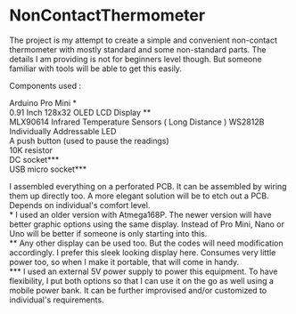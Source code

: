 # NonContactThermometer
The project is my attempt to create a simple and convenient non-contact thermometer with mostly standard and some non-standard parts.
The details I am providing is not for beginners level though. But someone familiar with tools will be able to get this easily. 

Components used :

Arduino Pro Mini *  
0.91 Inch 128x32 OLED LCD Display **  
MLX90614 Infrared Temperature Sensors ( Long Distance ) 
WS2812B Individually Addressable LED  
A push button (used to pause the readings)  
10K resistor  
DC socket***  
USB micro socket***  

I assembled everything on a perforated PCB. It can be assembled by wiring them up directly too. A more elegant solution will be to etch out a PCB. Depends on individual's comfort level.  
 \* I used an older version with Atmega168P. The newer version will have better graphic options using the same display. Instead of Pro Mini, Nano or Uno will be better if someone is only starting into this.  
 ** Any other display can be used too. But the codes will need modification accordingly. I prefer this sleek looking display here. Consumes very little power too, so when I make it portable, that will come in handy.  
 *** I used an external 5V power supply to power this equipment. To have flexibility, I put both options so that I can use it on the go as well using a mobile power bank. It can be further improvised and/or customized to individual's requirements.  
